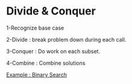 # Divide & Conquer

1-Recognize base case 

2-Divide : break problem down during each call.

3-Conquer : Do work on each subset.

4-Combine : Combine solutions 

[Example : Binary Search](./binarysearch.md)
 
